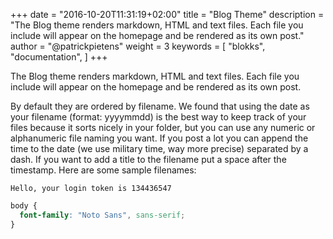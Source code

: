 +++
date            = "2016-10-20T11:31:19+02:00"
title           = "Blog Theme"
description     = "The Blog theme renders markdown, HTML and text files. Each file you include will appear on the homepage and be rendered as its own post."
author          = "@patrickpietens"
weight          = 3
keywords        = [
    "blokks",
    "documentation",
]
+++

The Blog theme renders markdown, HTML and text files. Each file you include will appear on the homepage and be rendered as its own post.

By default they are ordered by filename. We found that using the date as your filename (format: yyyymmdd) is the best way to keep track of your files because it sorts nicely in your folder, but you can use any numeric or alphanumeric file naming you want. If you post a lot you can append the time to the date (we use military time, way more precise) separated by a dash. If you want to add a title to the filename put a space after the timestamp. Here are some sample filenames:

```Hello, your login token is 134436547```

~~~css
body {
  font-family: "Noto Sans", sans-serif;
}
~~~
